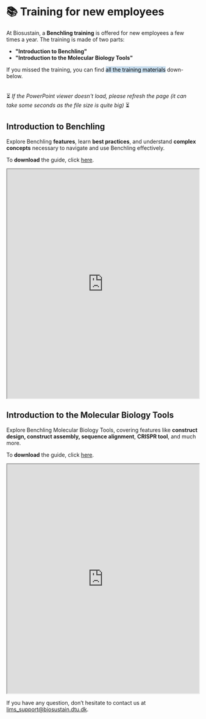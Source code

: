 # 📚 Training for new employees

At Biosustain, a **Benchling training** is offered for new employees a few times a year. The training is made of two parts: 
- **"Introduction to Benchling"**
- **"Introduction to the Molecular Biology Tools"**

If you missed the training, you can find <mark style="background-color: #C5DBEC;">all the training materials</mark> down-below. 
<br/><br/><br/>
⏳ *If the PowerPoint viewer doesn't load, please refresh the page (it can take some seconds as the file size is quite big)* ⏳

## Introduction to Benchling

Explore Benchling **features**, learn **best practices**, and understand **complex concepts** necessary to navigate and use Benchling effectively.

To **download** the guide, click [here](../_static/files/2025_05_13_Introduction_to_Benchling.pdf).

<iframe src="https://docs.google.com/gview?url=https://biosustain.github.io/benchling-resources/_static/files/2025_05_13_Introduction_to_Benchling.pdf&embedded=true" width="100%" height="600px"></iframe>

## Introduction to the Molecular Biology Tools
Explore Benchling Molecular Biology Tools, covering features like **construct design, construct assembly, sequence alignment**, **CRISPR tool**, and much more.

To **download** the guide, click [here](../_static/files/2025_Molecular_Biology_Tools_HandsOn.pdf).

<iframe src="https://docs.google.com/gview?url=https://biosustain.github.io/benchling-resources/_static/files/2025_Molecular_Biology_Tools_HandsOn.pdf&embedded=true" width="100%" height="600px"></iframe>

If you have any question, don’t hesitate to contact us at [lims_support@biosustain.dtu.dk](mailto:lims_support@biosustain.dtu.dk).
